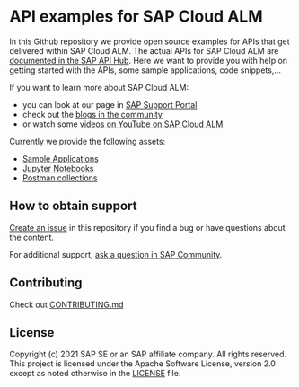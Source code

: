 # API examples for SAP Cloud ALM

In this Github repository we provide open source examples for APIs that get delivered within SAP Cloud ALM.
The actual APIs for SAP Cloud ALM are [documented in the SAP API Hub](https://api.sap.com/package/SAPCloudALM/rest). Here we want to provide you with help on getting started with the APIs, some sample applications, code snippets,...

If you want to learn more about SAP Cloud ALM:
- you can look at our page in [SAP Support Portal](https://support.sap.com/en/alm/sap-cloud-alm.html)
- check out the [blogs in the community](https://blogs.sap.com/tags/73554900100700002361/)
- or watch some [videos on YouTube on SAP Cloud ALM](
https://www.youtube.com/playlist?list=PLFrwZZeBUtfiJyWpJ2nmokXOFSue_Z7sQ)

Currently we provide the following assets:
- [Sample Applications](applications)
- [Jupyter Notebooks](jupyternotebooks)
- [Postman collections](postmancollections)

## How to obtain support

[Create an issue](https://github.com/SAP-samples/cloud-alm-api-examples/issues) in this repository if you find a bug or have questions about the content.
 
For additional support, [ask a question in SAP Community](https://answers.sap.com/questions/ask.html).

## Contributing

Check out [CONTRIBUTING.md](CONTRIBUTING.md)

## License
Copyright (c) 2021 SAP SE or an SAP affiliate company. All rights reserved. This project is licensed under the Apache Software License, version 2.0 except as noted otherwise in the [LICENSE](LICENSES/Apache-2.0.txt) file.
